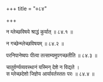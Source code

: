 +++
title = "०८४"

+++

न म्लेच्छविषये श्राद्धं कुर्यात् ॥ ८४.१ ॥

न गच्छेन्म्लेच्छविषयम् ॥ ८४.२ ॥

परनिपानेष्वपः पीत्वा तत्साम्यमुपगच्छतीति ॥ ८४.३ ॥

चातुर्वर्ण्यव्यवस्थानं यस्मिन् देशे न विद्यते  ।  
स म्लेच्छदेशो जिज्ञेय आर्यावर्तस्ततः परः  ॥ ८४.४ ॥


